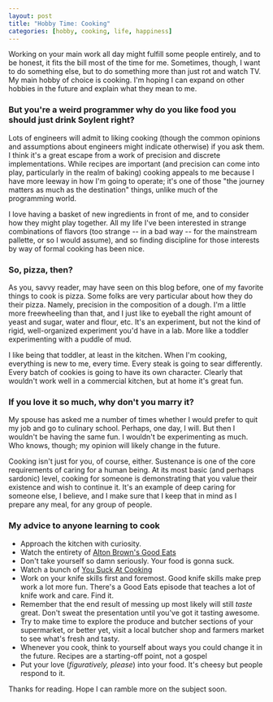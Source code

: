 ```yaml
---
layout: post
title: "Hobby Time: Cooking"
categories: [hobby, cooking, life, happiness]
---
```

Working on your main work all day might fulfill some people entirely, and to be honest, it fits the bill most of the time for me. Sometimes, though, I want to do something else, but to do something more than just rot and watch TV. My main hobby of choice is cooking. I'm hoping I can expand on other hobbies in the future and explain what they mean to me.

### But you're a weird programmer why do you like food you should just drink Soylent right?

Lots of engineers will admit to liking cooking (though the common opinions and assumptions about engineers might indicate otherwise) if you ask them. I think it's a great escape from a work of precision and discrete implementations. While recipes are important (and precision can come into play, particularly in the realm of baking) cooking appeals to me because I have more leeway in how I'm going to operate; it's one of those "the journey matters as much as the destination" things, unlike much of the programming world.

I love having a basket of new ingredients in front of me, and to consider how they might play together. All my life I've been interested in strange combinations of flavors (too strange -- in a bad way -- for the mainstream pallette, or so I would assume), and so finding discipline for those interests by way of formal cooking has been nice.

### So, pizza, then?

As you, savvy reader, may have seen on this blog before, one of my favorite things to cook is pizza. Some folks are very particular about how they do their pizza. Namely, precision in the composition of a dough. I'm a little more freewheeling than that, and I just like to eyeball the right amount of yeast and sugar, water and flour, etc. It's an experiment, but not the kind of rigid, well-organized experiment you'd have in a lab. More like a toddler experimenting with a puddle of mud.

I like being that toddler, at least in the kitchen. When I'm cooking, everything is new to me, every time. Every steak is going to sear differently. Every batch of cookies is going to have its own character. Clearly that wouldn't work well in a commercial kitchen, but at home it's great fun.

### If you love it so much, why don't you marry it?

My spouse has asked me a number of times whether I would prefer to quit my job and go to culinary school. Perhaps, one day, I will. But then I wouldn't be having the same fun. I wouldn't be experimenting as much. Who knows, though; my opinion will likely change in the future.

Cooking isn't just for you, of course, either. Sustenance is one of the core requirements of caring for a human being. At its most basic (and perhaps sardonic) level, cooking for someone is demonstrating that you value their existence and wish to continue it. It's an example of deep caring for someone else, I believe, and I make sure that I keep that in mind as I prepare any meal, for any group of people.

### My advice to anyone learning to cook

- Approach the kitchen with curiosity.
- Watch the entirety of [Alton Brown's Good Eats](http://www.foodnetwork.com/shows/good-eats)
- Don't take yourself so damn seriously. Your food is gonna suck.
- Watch a bunch of [You Suck At Cooking](https://www.youtube.com/channel/UCekQr9znsk2vWxBo3YiLq2w])
- Work on your knife skills first and foremost. Good knife skills make prep work a lot more fun. There's a Good Eats episode that teaches a lot of knife work and care. Find it.
- Remember that the end result of messing up most likely will still _taste_ great. Don't sweat the presentation until you've got it tasting awesome.
- Try to make time to explore the produce and butcher sections of your supermarket, or better yet, visit a local butcher shop and farmers market to see what's fresh and tasty.
- Whenever you cook, think to yourself about ways you could change it in the future. Recipes are a starting-off point, not a gospel
- Put your love (_figuratively, please_) into your food. It's cheesy but people respond to it.

Thanks for reading. Hope I can ramble more on the subject soon.
